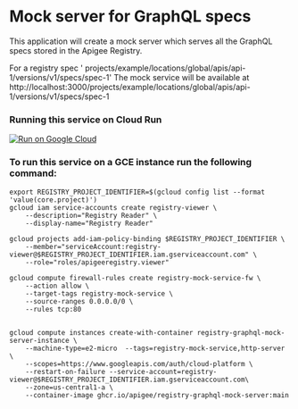 # Mock server for GraphQL specs

This application will create a mock server which serves all the GraphQL specs
stored in the Apigee Registry.

For a registry spec '
projects/example/locations/global/apis/api-1/versions/v1/specs/spec-1' The mock
service will be available at
http://localhost:3000/projects/example/locations/global/apis/api-1/versions/v1/specs/spec-1

### Running this service on Cloud Run
[![Run on Google Cloud](https://deploy.cloud.run/button.svg)](https://deploy.cloud.run?dir=containers/registry-mock-server/graphql)

### To run this service on a GCE instance run the following command:

```
export REGISTRY_PROJECT_IDENTIFIER=$(gcloud config list --format 'value(core.project)')
gcloud iam service-accounts create registry-viewer \
    --description="Registry Reader" \
    --display-name="Registry Reader"

gcloud projects add-iam-policy-binding $REGISTRY_PROJECT_IDENTIFIER \
    --member="serviceAccount:registry-viewer@$REGISTRY_PROJECT_IDENTIFIER.iam.gserviceaccount.com" \
    --role="roles/apigeeregistry.viewer"

gcloud compute firewall-rules create registry-mock-service-fw \
    --action allow \
    --target-tags registry-mock-service \
    --source-ranges 0.0.0.0/0 \
    --rules tcp:80


gcloud compute instances create-with-container registry-graphql-mock-server-instance \
	--machine-type=e2-micro  --tags=registry-mock-service,http-server \
	--scopes=https://www.googleapis.com/auth/cloud-platform \
	--restart-on-failure --service-account=registry-viewer@$REGISTRY_PROJECT_IDENTIFIER.iam.gserviceaccount.com\
	--zone=us-central1-a \
    --container-image ghcr.io/apigee/registry-graphql-mock-server:main
```